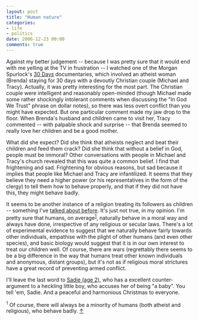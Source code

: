 ```yaml
---
layout: post
title: "Human nature"
categories:
- life
- politics
date: 2006-12-23 00:00
comments: true
---
```


<p>Against my better judgement -- because I was pretty sure that it would end with me yelling at the TV in frustration -- I watched one of the Morgan Spurlock's <a href="http://www.channel4.com/more4/documentaries/doc-feature.jsp?id=117">30 Days</a> documentaries, which involved an atheist woman (Brenda) staying for 30 days with a devoutly Christian couple (Michael and Tracy). Actually, it was pretty interesting for the most part. The Christian couple were intelligent and reasonably open-minded (though Michael made some rather shockingly intolerant comments when discussing the "In God We Trust" phrase on dollar notes), so there was less overt conflict than you might have expected. But one particular comment made my jaw drop to the floor. When Brenda's husband and children came to visit her, Tracy commented -- with palpable shock and surprise -- that Brenda seemed to really love her children and be a good mother.</p>

<p>What did she expect? Did she think that atheists neglect and beat their children and feed them crack? Did she think that without a belief in God, people must be immoral? Other conversations with people in Michael and Tracy's church revealed that this was quite a common belief. I find that frightening and sad. Frightening for obvious reasons, but sad because it implies that people like Michael and Tracy are infantilized. It seems that they believe they need a higher power (or his representatives in the form of the clergy) to tell them how to behave properly, and that if they did not have this, they might behave badly.</p>

<p>It seems to be another instance of a religion treating its followers as children -- something I've <a href="http://www.rousette.org.uk/blog/archives/sufi-soul/">talked about before</a>. It's just not true, in my opinion. I'm pretty sure that humans, on average<sup id="r1-231206"><a href="#f1-231206">1</a></sup>, naturally behave in a moral way and always have done, irrespective of any religious or secular laws. There's a lot of experimental evidence to suggest that we naturally behave fairly towards other individuals, empathise with the plight of other humans (and even other species), and basic biology would suggest that it is in our own interest to treat our children well. Of course, there are wars (regrettably there seems to be a big difference in the way that humans treat other known individuals and anonymous, distant groups), but it's not as if religious moral strictures have a great record of preventing armed conflict.</p>

<p>I'll leave the last word to <a href="http://youtube.com/watch?v=RZRQCFykFhc">Sadie (age 2)</a>, who has a excellent counter-argument to a heckling little boy, who accuses her of being "a baby". You tell 'em, Sadie. And a peaceful and harmonious Christmas to everyone.</p>

<p><sup id="f1-231206">1</sup> Of course, there will always be a minority of humans (both atheist and religious), who behave badly. <a href="#r1-231206">&uarr;</a></p>



